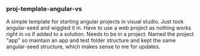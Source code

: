 ### proj-template-angular-vs

A simple template for starting angular projects in visual studio. Just took angular-seed and wiggled it in. Have to use a web project as nothing works right in vs if added to a solution. Needs to be in a project. Named the project "app" so maintain an app and test folder structure and kept the same angular-seed structure, which makes sense to me for updates.

